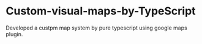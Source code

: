 # Custom-visual-maps-by-TypeScript
Developed a custpm map system by pure typescript using google maps plugin. 
